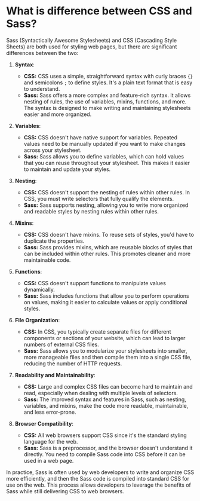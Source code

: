 # What is difference between CSS and Sass?

Sass (Syntactically Awesome Stylesheets) and CSS (Cascading Style Sheets) are both used for styling web pages, but there are significant differences between the two:

1. **Syntax**:

   - **CSS:** CSS uses a simple, straightforward syntax with curly braces `{}` and semicolons `;` to define styles. It's a plain text format that is easy to understand.
   - **Sass:** Sass offers a more complex and feature-rich syntax. It allows nesting of rules, the use of variables, mixins, functions, and more. The syntax is designed to make writing and maintaining stylesheets easier and more organized.

2. **Variables**:

   - **CSS:** CSS doesn't have native support for variables. Repeated values need to be manually updated if you want to make changes across your stylesheet.
   - **Sass:** Sass allows you to define variables, which can hold values that you can reuse throughout your stylesheet. This makes it easier to maintain and update your styles.

3. **Nesting**:

   - **CSS:** CSS doesn't support the nesting of rules within other rules. In CSS, you must write selectors that fully qualify the elements.
   - **Sass:** Sass supports nesting, allowing you to write more organized and readable styles by nesting rules within other rules.

4. **Mixins**:

   - **CSS:** CSS doesn't have mixins. To reuse sets of styles, you'd have to duplicate the properties.
   - **Sass:** Sass provides mixins, which are reusable blocks of styles that can be included within other rules. This promotes cleaner and more maintainable code.

5. **Functions**:

   - **CSS:** CSS doesn't support functions to manipulate values dynamically.
   - **Sass:** Sass includes functions that allow you to perform operations on values, making it easier to calculate values or apply conditional styles.

6. **File Organization**:

   - **CSS:** In CSS, you typically create separate files for different components or sections of your website, which can lead to larger numbers of external CSS files.
   - **Sass:** Sass allows you to modularize your stylesheets into smaller, more manageable files and then compile them into a single CSS file, reducing the number of HTTP requests.

7. **Readability and Maintainability**:

   - **CSS:** Large and complex CSS files can become hard to maintain and read, especially when dealing with multiple levels of selectors.
   - **Sass:** The improved syntax and features in Sass, such as nesting, variables, and mixins, make the code more readable, maintainable, and less error-prone.

8. **Browser Compatibility**:
   - **CSS:** All web browsers support CSS since it's the standard styling language for the web.
   - **Sass:** Sass is a preprocessor, and the browser doesn't understand it directly. You need to compile Sass code into CSS before it can be used in a web page.

In practice, Sass is often used by web developers to write and organize CSS more efficiently, and then the Sass code is compiled into standard CSS for use on the web. This process allows developers to leverage the benefits of Sass while still delivering CSS to web browsers.
